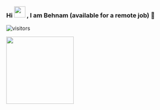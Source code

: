 ### Hi   <img src="https://media.giphy.com/media/hvRJCLFzcasrR4ia7z/giphy.gif" width="30px"/> , I am Behnam (available for a remote job) 👋

<!--
**behnamhosseini/behnamhosseini** is a ✨ _special_ ✨ repository because its `README.md` (this file) appears on your GitHub profile.


Here are some ideas to get you started:

- 🔭 I’m currently working on ...
- 🌱 I’m currently learning ...
- 👯 I’m looking to collaborate on ...
- 🤔 I’m looking for help with ...
- 💬 Ask me about ...
- 📫 How to reach me: ...
- 😄 Pronouns: ...
- ⚡ Fun fact: ...
-->

![visitors](https://visitor-badge.glitch.me/badge?page_id=page.id)


<img height="180em" src="https://github-readme-stats.vercel.app/api?username=behnamhosseini&show_icons=true&hide_border=true&&count_private=true&include_all_commits=true" />

